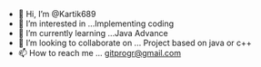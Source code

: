 - 👋 Hi, I’m @Kartik689
- 👀 I’m interested in ...Implementing coding 
- 🌱 I’m currently learning ...Java Advance 
- 💞️ I’m looking to collaborate on ... Project based on java or c++
- 📫 How to reach me ... gitprogr@gmail.com

<!---
Kartik689/Kartik689 is a ✨ special ✨ repository because its `README.md` (this file) appears on your GitHub profile.
You can click the Preview link to take a look at your changes.
--->
